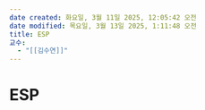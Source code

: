 ```yaml
---
date created: 화요일, 3월 11일 2025, 12:05:42 오전
date modified: 목요일, 3월 13일 2025, 1:11:48 오전
title: ESP
교수:
  - "[[김수연]]"
---
```


# ESP
